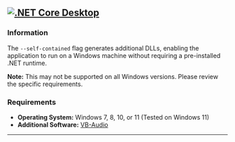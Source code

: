 [![.NET Core Desktop](https://github.com/iakzs/VirtualMicApp/actions/workflows/dotnet-desktop.yml/badge.svg)](https://github.com/iakzs/VirtualMicApp/actions/workflows/dotnet-desktop.yml)
---

### Information

The `--self-contained` flag generates additional DLLs, enabling the application to run on a Windows machine without requiring a pre-installed .NET runtime.

**Note:** This may not be supported on all Windows versions. Please review the specific requirements.

### Requirements

- **Operating System:** Windows 7, 8, 10, or 11 (Tested on Windows 11)
- **Additional Software:** [VB-Audio](https://vb-audio.com/Cable/index.htm)

---
